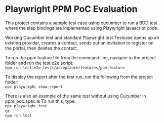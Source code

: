 # Playwright PPM PoC Evaluation

This project contains a sample test case using cucumber to run a BDD test where the
step bindings are implemented using Playwright javascript code.

Working Cucumber test and standard Playwright test
Testcase opens up an existing provider, creates a contact, sends out an
invitation to register on the portal, then deletes the contact.

To run the ppm feature file from the command line, navigate to the project folder 
and run the test:e2e script:  
`npm run test:e2e tests/acceptance/features/ppm.feature`

To display the report after the test run, run the following from the project folder:  
`npx playwright show-report`

There is also an example of the same test without using Cucumber in ppm_poc.spec.ts
To run this, type:  
`npx playwright test`  
or  
`npm run test`
